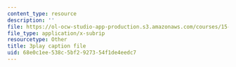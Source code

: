 ```yaml
---
content_type: resource
description: ''
file: https://ol-ocw-studio-app-production.s3.amazonaws.com/courses/15-071-the-analytics-edge-spring-2017/68e0c1ee538c5bf2927354f1de4eedc7_1r6cLE2BoTA.vtt
file_type: application/x-subrip
resourcetype: Other
title: 3play caption file
uid: 68e0c1ee-538c-5bf2-9273-54f1de4eedc7
---
```

